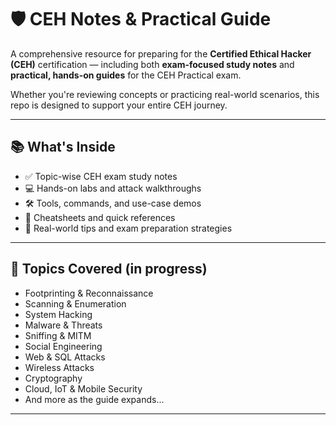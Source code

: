 # 🛡️ CEH Notes & Practical Guide

A comprehensive resource for preparing for the **Certified Ethical Hacker (CEH)** certification — including both **exam-focused study notes** and **practical, hands-on guides** for the CEH Practical exam.

Whether you're reviewing concepts or practicing real-world scenarios, this repo is designed to support your entire CEH journey.

---

## 📚 What's Inside

- ✅ Topic-wise CEH exam study notes
- 💻 Hands-on labs and attack walkthroughs
- 🛠️ Tools, commands, and use-case demos
- 📖 Cheatsheets and quick references
- 🧠 Real-world tips and exam preparation strategies

---

## 🧩 Topics Covered (in progress)

- Footprinting & Reconnaissance
- Scanning & Enumeration
- System Hacking
- Malware & Threats
- Sniffing & MITM
- Social Engineering
- Web & SQL Attacks
- Wireless Attacks
- Cryptography
- Cloud, IoT & Mobile Security
- And more as the guide expands...

---
